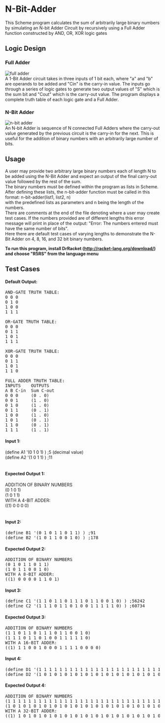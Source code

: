 # N-Bit-Adder
This Scheme program calculates the sum of arbitrarily large binary numbers by simulating an N-bit Adder Circuit by recursively using a Full Adder function constructed by AND, OR, XOR logic gates

## Logic Design 
### Full Adder 
![full adder](https://www.elprocus.com/wp-content/uploads/Full-Adder-Logical-Diagram.png) <br/>
A 1-Bit Adder circuit takes in three inputs of 1 bit each, where "a" and "b" are operands to be added and "Cin" is the carry-in value. The inputs go through a series of logic gates to generate two output values of "S" which is the sum bit and "Cout" which is the carry-out value. 
The program displays a complete truth table of each logic gate and a Full Adder.

### N-Bit Adder
![n-bit adder](https://nandland.com/vhdl/modules/images/ripple-carry-adder-4-bit.png) <br/>
An N-bit Adder is sequence of N connected Full Adders where the carry-out value generated by the previous circuit is the carry-in for the next. This is useful for the addition of binary numbers with an arbitrarily large number of bits. 

## Usage 
A user may provide two arbitrary large binary numbers each of length N to be added using the N-Bit Adder and expect an output of the final carry-out value followed by the rest of the sum. <br/>
The binary numbers must be defined within the program as lists in Scheme. <br/>
After defining these lists, the n-bit-adder function must be called in this format:  n-bit-adder(list1, list2, n) <br/>
with the predefined lists as parameters and n being the length of the numbers.  <br/>
There are comments at the end of the file denoting where a user may create test cases. If the numbers provided are of different lengths this error message will print in place of the output: "Error: The numbers entered must have the same number of bits". <br/>
Here there are default test cases of varying lengths to demonstrate the N-Bit Adder on 4, 8, 16, and 32 bit binary numbers. <br/>


**To run this program, install DrRacket (http://racket-lang.org/download/) and choose "R5RS" from the language menu**

## Test Cases
#### Default Output: <br/>
<pre>
AND-GATE TRUTH TABLE: 
0 0 0
0 1 0
1 0 0
1 1 1

OR-GATE TRUTH TABLE: 
0 0 0
0 1 1
1 0 1
1 1 1

XOR-GATE TRUTH TABLE: 
0 0 0
0 1 1
1 0 1
1 1 0

FULL ADDER TRUTH TABLE: 
INPUTS    OUTPUTS
A B C-in  Sum C-out
0 0 0     (0 . 0)
0 0 1     (1 . 0)
0 1 0     (1 . 0)
0 1 1     (0 . 1)
1 0 0     (1 . 0)
1 0 1     (0 . 1)
1 1 0     (0 . 1)
1 1 1     (1 . 1)
</pre>

#### Input 1: <br/>
(define A1 '(0 1 0 1) ) ;5 (decimal value) <br/>
(define A2 '(1 0 1 1) ) ;11 <br/>
<br/>
#### Expected Output 1: <br/>
ADDITION OF BINARY NUMBERS <br/>
(0 1 0 1) <br/>
(1 0 1 1) <br/>
WITH A 4-BIT ADDER: <br/>
((1) 0 0 0 0) <br/>
<br/>

#### Input 2: <br/>
<pre>
(define B1 '(0 1 0 1 1 0 1 1) ) ;91
(define B2 '(1 0 1 1 0 0 1 0) ) ;178
</pre>
#### Expected Output 2: <br/>
<pre>
ADDITION OF BINARY NUMBERS 
(0 1 0 1 1 0 1 1)
(1 0 1 1 0 0 1 0)
WITH A 8-BIT ADDER: 
((1) 0 0 0 0 1 1 0 1)
</pre>

#### Input 3: <br/>
<pre>
(define C1 '(1 1 0 1 1 0 1 1 1 0 1 1 0 0 1 0) ) ;56242
(define C2 '(1 1 1 0 1 1 0 1 0 0 1 1 1 1 1 0) ) ;60734	
</pre>
#### Expected Output 3: <br/>
<pre>
ADDITION OF BINARY NUMBERS 
(1 1 0 1 1 0 1 1 1 0 1 1 0 0 1 0)
(1 1 1 0 1 1 0 1 0 0 1 1 1 1 1 0)
WITH A 16-BIT ADDER: 
((1) 1 1 0 0 1 0 0 0 1 1 1 1 0 0 0 0)
</pre>

#### Input 4: <br/>
<pre>
(define D1 '(1 1 1 1 1 1 1 1 1 1 1 1 1 1 1 1 1 1 1 1 1 1 1 1 1 1 1 1 1 1 1 1) )	;4294967295
(define D2 '(1 0 1 0 1 0 1 0 1 0 1 0 1 0 1 0 1 0 1 0 1 0 1 0 1 0 1 0 1 0 1 0) ) ;2863311530
</pre>
#### Expected Output 4: <br/>
<pre>
ADDITION OF BINARY NUMBERS 
(1 1 1 1 1 1 1 1 1 1 1 1 1 1 1 1 1 1 1 1 1 1 1 1 1 1 1 1 1 1 1 1)
(1 0 1 0 1 0 1 0 1 0 1 0 1 0 1 0 1 0 1 0 1 0 1 0 1 0 1 0 1 0 1 0)
WITH A 32-BIT ADDER: 
((1) 1 0 1 0 1 0 1 0 1 0 1 0 1 0 1 0 1 0 1 0 1 0 1 0 1 0 1 0 1 0 0 1)
</pre>
